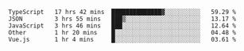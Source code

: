 
<!--
**xy406043/xy406043** is a ✨ _special_ ✨ repository because its `README.md` (this file) appears on your GitHub profile.

Here are some ideas to get you started:

- 🔭 I’m currently working on ...
- 🌱 I’m currently learning ...
- 👯 I’m looking to collaborate on ...
- 🤔 I’m looking for help with ...
- 💬 Ask me about ...
- 📫 How to reach me: ...
- 😄 Pronouns: ...
- ⚡ Fun fact: ...
-->

<!--START_SECTION:waka-->
```text
TypeScript   17 hrs 42 mins  ██████████████▓░░░░░░░░░░   59.29 % 
JSON         3 hrs 55 mins   ███▒░░░░░░░░░░░░░░░░░░░░░   13.17 % 
JavaScript   3 hrs 46 mins   ███░░░░░░░░░░░░░░░░░░░░░░   12.64 % 
Other        1 hr 20 mins    █░░░░░░░░░░░░░░░░░░░░░░░░   04.48 % 
Vue.js       1 hr 4 mins     █░░░░░░░░░░░░░░░░░░░░░░░░   03.61 % 
```
<!--END_SECTION:waka-->
